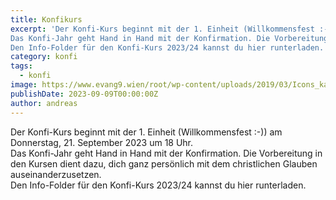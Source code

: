 ```yaml
---
title: Konfikurs
excerpt: 'Der Konfi-Kurs beginnt mit der 1. Einheit (Willkommensfest :-)) am Donnerstag, 21. September 2023 um 18 Uhr.
Das Konfi-Jahr geht Hand in Hand mit der Konfirmation. Die Vorbereitung in den Kursen dient dazu, dich ganz persönlich mit dem christlichen Glauben auseinanderzusetzen.
Den Info-Folder für den Konfi-Kurs 2023/24 kannst du hier runterladen.' 
category: konfi
tags:
  - konfi
image: https://www.evang9.wien/root/wp-content/uploads/2019/03/Icons_kasualien-05-1024x1024.png
publishDate: 2023-09-09T00:00:00Z
author: andreas
---
```


Der Konfi-Kurs beginnt mit der 1. Einheit (Willkommensfest :-)) am Donnerstag, 21. September 2023 um 18 Uhr.\
Das Konfi-Jahr geht Hand in Hand mit der Konfirmation. Die Vorbereitung in den Kursen dient dazu, dich ganz persönlich mit dem christlichen Glauben auseinanderzusetzen. \
Den Info-Folder für den Konfi-Kurs 2023/24 kannst du hier runterladen.

